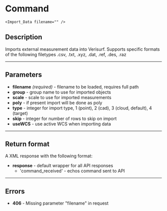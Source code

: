 # Command

    <Import_Data filename="" />

## Description

Imports external measurement data into Verisurf.  Supports specific formats of the following filetypes .csv, .txt, .xyz, .dat, .ref, .des, .raz

***

## Parameters
- **filename** _(required)_ - filename to be loaded, requires full path
- **group** - group name to use for imported objects
- **scale** - scale to use for imported measurements
- **poly** - if present import will be done as poly
- **type** - integer for import type, 1 (point), 2 (cad), 3 (cloud, default), 4 (target)
- **skip** - integer for number of rows to skip on import
- **useWCS** - use active WCS when importing data

***

## Return format
A XML response with the following format:

- **response** - default wrapper for all API responses
    - 'command_received' - echos command sent to API

***

## Errors
- **406** - Missing parameter "filename" in request
